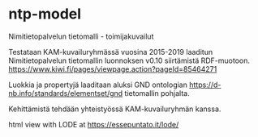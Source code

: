 # ntp-model
Nimitietopalvelun tietomalli  - toimijakuvailut

Testataan KAM-kuvailuryhmässä vuosina 2015-2019 laaditun Nimitietopalvelun tietomallin luonnoksen v0.10 siirtämistä RDF-muotoon. https://www.kiwi.fi/pages/viewpage.action?pageId=85464271 

Luokkia ja propertyjä laaditaan aluksi GND ontologian https://d-nb.info/standards/elementset/gnd tietomallin pohjalta.

Kehittämistä tehdään yhteistyössä KAM-kuvailuryhmän kanssa.

html view with LODE at https://essepuntato.it/lode/
